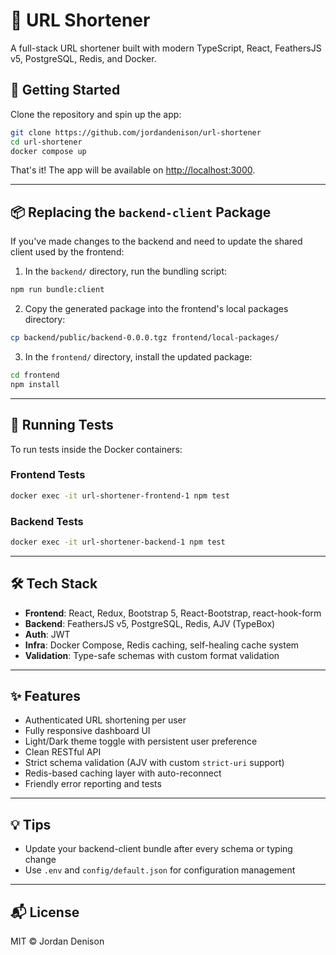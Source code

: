 # 🔗 URL Shortener

A full-stack URL shortener built with modern TypeScript, React, FeathersJS v5, PostgreSQL, Redis, and Docker.

## 🚀 Getting Started

Clone the repository and spin up the app:

```bash
git clone https://github.com/jordandenison/url-shortener
cd url-shortener
docker compose up
```

That's it! The app will be available on [http://localhost:3000](http://localhost:3000).

---

## 📦 Replacing the `backend-client` Package

If you've made changes to the backend and need to update the shared client used by the frontend:

1. In the `backend/` directory, run the bundling script:

```bash
npm run bundle:client
```

2. Copy the generated package into the frontend's local packages directory:

```bash
cp backend/public/backend-0.0.0.tgz frontend/local-packages/
```

3. In the `frontend/` directory, install the updated package:

```bash
cd frontend
npm install
```

---

## 🧪 Running Tests

To run tests inside the Docker containers:

### Frontend Tests

```bash
docker exec -it url-shortener-frontend-1 npm test
```

### Backend Tests

```bash
docker exec -it url-shortener-backend-1 npm test
```

---

## 🛠️ Tech Stack

- **Frontend**: React, Redux, Bootstrap 5, React-Bootstrap, react-hook-form
- **Backend**: FeathersJS v5, PostgreSQL, Redis, AJV (TypeBox)
- **Auth**: JWT
- **Infra**: Docker Compose, Redis caching, self-healing cache system
- **Validation**: Type-safe schemas with custom format validation

---

## ✨ Features

- Authenticated URL shortening per user
- Fully responsive dashboard UI
- Light/Dark theme toggle with persistent user preference
- Clean RESTful API
- Strict schema validation (AJV with custom `strict-uri` support)
- Redis-based caching layer with auto-reconnect
- Friendly error reporting and tests

---

## 💡 Tips

- Update your backend-client bundle after every schema or typing change
- Use `.env` and `config/default.json` for configuration management

---

## 📬 License

MIT © Jordan Denison
